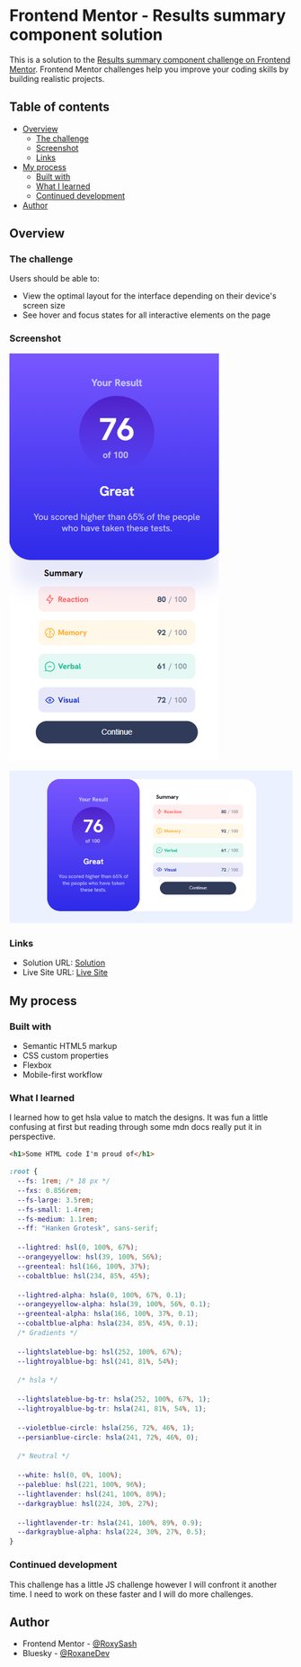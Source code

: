 # Frontend Mentor - Results summary component solution

This is a solution to the [Results summary component challenge on Frontend Mentor](https://www.frontendmentor.io/challenges/results-summary-component-CE_K6s0maV). Frontend Mentor challenges help you improve your coding skills by building realistic projects. 

## Table of contents

- [Overview](#overview)
  - [The challenge](#the-challenge)
  - [Screenshot](#screenshot)
  - [Links](#links)
- [My process](#my-process)
  - [Built with](#built-with)
  - [What I learned](#what-i-learned)
  - [Continued development](#continued-development)
- [Author](#author)



## Overview

### The challenge

Users should be able to:

- View the optimal layout for the interface depending on their device's screen size
- See hover and focus states for all interactive elements on the page


### Screenshot

![Screenshot of Mobile Version](/assets/images/Screenshot%20Mobile%20Version.png)


![Screenshot of Desktop Version](/assets/images/Screenshot%20Desktop%20Version.png)


### Links

- Solution URL: [Solution](https://github.com/RoxySash/Results-Summary-Component-Main.git)
- Live Site URL: [Live Site](https://roxysash.github.io/Results-Summary-Component-Main/)

## My process

### Built with

- Semantic HTML5 markup
- CSS custom properties
- Flexbox
- Mobile-first workflow



### What I learned

I learned how to get hsla value to match the designs. It was fun a little confusing at first but reading through some mdn docs really put it in perspective.

```html
<h1>Some HTML code I'm proud of</h1>
```
```css
:root {
  --fs: 1rem; /* 18 px */
  --fxs: 0.856rem;
  --fs-large: 3.5rem;
  --fs-small: 1.4rem;
  --fs-medium: 1.1rem;
  --ff: "Hanken Grotesk", sans-serif;

  --lightred: hsl(0, 100%, 67%);
  --orangeyyellow: hsl(39, 100%, 56%);
  --greenteal: hsl(166, 100%, 37%);
  --cobaltblue: hsl(234, 85%, 45%);

  --lightred-alpha: hsla(0, 100%, 67%, 0.1);
  --orangeyyellow-alpha: hsla(39, 100%, 56%, 0.1);
  --greenteal-alpha: hsla(166, 100%, 37%, 0.1);
  --cobaltblue-alpha: hsla(234, 85%, 45%, 0.1);
  /* Gradients */

  --lightslateblue-bg: hsl(252, 100%, 67%);
  --lightroyalblue-bg: hsl(241, 81%, 54%);

  /* hsla */

  --lightslateblue-bg-tr: hsla(252, 100%, 67%, 1);
  --lightroyalblue-bg-tr: hsla(241, 81%, 54%, 1);

  --violetblue-circle: hsla(256, 72%, 46%, 1);
  --persianblue-circle: hsla(241, 72%, 46%, 0);

  /* Neutral */

  --white: hsl(0, 0%, 100%);
  --paleblue: hsl(221, 100%, 96%);
  --lightlavender: hsl(241, 100%, 89%);
  --darkgrayblue: hsl(224, 30%, 27%);

  --lightlavender-tr: hsla(241, 100%, 89%, 0.9);
  --darkgrayblue-alpha: hsla(224, 30%, 27%, 0.5);
}
```


### Continued development

This challenge has a little JS challenge however I will confront it another time. I need to work on these faster and I will do more challenges.


## Author

- Frontend Mentor - [@RoxySash](https://www.frontendmentor.io/profile/RoxySash)
- Bluesky - [@RoxaneDev](https://bsky.app/profile/roxanedev.bsky.social)


